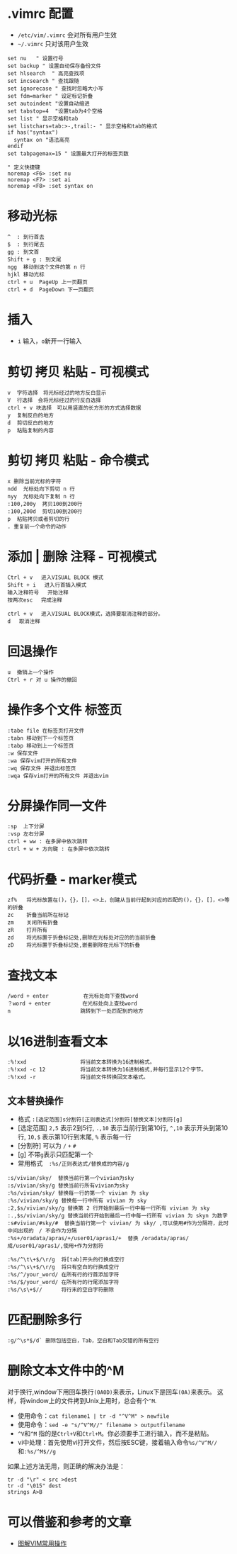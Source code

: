 # .vimrc 配置
- `/etc/vim/.vimrc` 会对所有用户生效
- `~/.vimrc` 只对该用户生效

```.vimrc
set nu   " 设置行号
set backup " 设置自动保存备份文件
set hlsearch  " 高亮查找项
set incsearch " 查找跟随
set ignorecase " 查找时忽略大小写
set fdm=marker " 设定标记折叠
set autoindent "设置自动缩进
set tabstop=4  "设置tab为4个空格
set list " 显示空格和tab
set listchars=tab:>-,trail:- " 显示空格和tab的格式
if has("syntax")
  syntax on "语法高亮
endif
set tabpagemax=15 " 设置最大打开的标签页数

" 定义快捷键
noremap <F6> :set nu
noremap <F7> :set ai
noremap <F8> :set syntax on
```

# 移动光标
```
^  : 到行首去
$  : 到行尾去
gg : 到文首
Shift + g : 到文尾
ngg  移动到这个文件的第 n 行
hjkl 移动光标
ctrl + u  PageUp 上一页翻页
ctrl + d  PageDown 下一页翻页
```

# 插入
- `i` 输入，`o`新开一行输入


# 剪切 拷贝 粘贴 - 可视模式
```
v  字符选择　将光标经过的地方反白显示
V  行选择　会将光标经过的行反白选择
ctrl + v 块选择　可以用竖直的长方形的方式选择数据
y  复制反白的地方
d  剪切反白的地方
p  粘贴复制的内容
```

# 剪切 拷贝 粘贴 - 命令模式
```
x 删除当前光标的字符
ndd  光标处向下剪切 n 行
nyy  光标处向下复制 n 行
:100,200y  拷贝100到200行
:100,200d  剪切100到200行
p  粘贴拷贝或者剪切的行
. 重复前一个命令的动作
```

# 添加 | 删除 注释 - 可视模式
```
Ctrl + v　 进入VISUAL BLOCK 模式
Shift + i　 进入行首插入模式
输入注释符号　 开始注释
按两次esc　 完成注释

ctrl + v　 进入VISUAL BLOCK模式，选择要取消注释的部分。
d　 取消注释
```

# 回退操作
```
u  撤销上一个操作
Ctrl + r 对 u 操作的撤回
```

# 操作多个文件 标签页
```
:tabe file 在标签页打开文件
:tabn 移动到下一个标签页
:tabp 移动到上一个标签页
:w 保存文件
:wa 保存vim打开的所有文件
:wq 保存文件 并退出标签页
:wqa 保存vim打开的所有文件 并退出vim
```

# 分屏操作同一文件
```
:sp  上下分屏
:vsp 左右分屏
ctrl + ww : 在多屏中依次跳转
ctrl + w + 方向键 : 在多屏中依次跳转
```

# 代码折叠 - marker模式
```
zf%   将光标放置在()，{}，[]，<>上，创建从当前行起到对应的匹配的()，{}，[]，<>等的折叠
zc    折叠当前所在标记
zm    关闭所有折叠
zR    打开所有
zd    将光标置于折叠标记处,删除在光标处对应的的当前折叠
zD    将光标置于折叠标记处,嵌套删除在光标下的折叠
```

# 查找文本
```
/word + enter           在光标处向下查找word
？word + enter          在光标处向上查找word
n                      跳转到下一处匹配到的地方
```

# 以16进制查看文本
```
:%!xxd                 将当前文本转换为16进制格式。
:%!xxd -c 12           将当前文本转换为16进制格式,并每行显示12个字节。
:%!xxd -r              将当前文件转换回文本格式。
```

## 文本替换操作

- 格式 `:[选定范围]s分割符[正则表达式]分割符[替换文本]分割符[g]`
- [选定范围] `2,5` 表示2到5行, `.,10` 表示当前行到第10行, `^,10` 表示开头到第10行, `10,$` 表示第10行到末尾, `%` 表示每一行
- [分割符] 可以为 `/` `+` `#`
- [g] 不带`g`表示只匹配第一个
- 常用格式　`:%s/正则表达式/替换成的内容/g`

```vim
:s/vivian/sky/  替换当前行第一个vivian为sky
:s/vivian/sky/g 替换当前行所有vivian为sky
:%s/vivian/sky/ 替换每一行的第一个 vivian 为 sky
:%s/vivian/sky/g 替换每一行中所有 vivian 为 sky
:2,$s/vivian/sky/g 替换第 2 行开始到最后一行中每一行所有 vivian 为 sky
:.,$s/vivian/sky/g 替换当前行开始到最后一行中每一行所有 vivian 为 skyn 为数字
:s#vivian/#sky/#  替换当前行第一个 vivian/ 为 sky/ ,可以使用#作为分隔符，此时中间出现的　/ 不会作为分隔
:%s+/oradata/apras/+/user01/apras1/+  替换 /oradata/apras/成/user01/apras1/,使用+作为分割符

:%s/^\t\+$/\r/g  将[tab]开头的行换成空行
:%s/^\s\+$/\r/g  将只有空白的行换成空行
:%s/^/your_word/ 在所有行的行首添加字符
:%s/$/your_word/ 在所有行的行尾添加字符
:%s/\s\+$//      将行末的空白字符删除
```

# 匹配删除多行
```
:g/^\s*$/d` 删除包括空白，Tab，空白和Tab交错的所有空行
```

# 删除文本文件中的^M
对于换行,window下用回车换行`(0A0D)`来表示，Linux下是回车`(0A)`来表示。
这样，将window上的文件拷到Unix上用时，总会有个`^M`.
- 使用命令：`cat filename1 | tr -d "^V^M" > newfile`
- 使用命令：`sed -e "s/^V^M//" filename > outputfilename`
- `^V`和`^M` 指的是`Ctrl+V`和`Ctrl+M`。你必须要手工进行输入，而不是粘贴。
- vi中处理：首先使用vi打开文件，然后按ESC键，接着输入命令`%s/^V^M//`和`:%s/^M$//g`

如果上述方法无用，则正确的解决办法是：
```
tr -d "\r" < src >dest
tr -d "\015" dest
strings A>B
```

# 可以借鉴和参考的文章
- [图解VIM常用操作](http://blog.csdn.net/marksinoberg/article/details/77595574)
